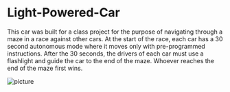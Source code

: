 # Light-Powered-Car
This car was built for a class project for the purpose of navigating through a maze in a race against other cars. At the start of the race, each car has a 30 second autonomous mode where it moves only with pre-programmed instructions. After the 30 seconds, the drivers of each car must use a flashlight and guide the car to the end of the maze. Whoever reaches the end of the maze first wins. 

![picture](https://user-images.githubusercontent.com/43652410/50742508-35859380-11da-11e9-9461-bcbc202f5b2a.jpg)
